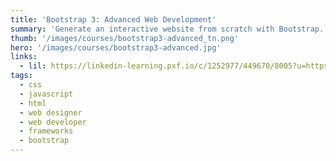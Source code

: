 ```yaml
---
title: 'Bootstrap 3: Advanced Web Development'
summary: 'Generate an interactive website from scratch with Bootstrap.'
thumb: '/images/courses/bootstrap3-advanced_tn.png'
hero: '/images/courses/bootstrap3-advanced.jpg'
links:
  - lil: https://linkedin-learning.pxf.io/c/1252977/449670/8005?u=https%3A%2F%2Fwww.linkedin.com%2Flearning%2Fbootstrap-3-advanced-web-development
tags:
  - css
  - javascript
  - html
  - web designer
  - web developer
  - frameworks
  - bootstrap
---
```

